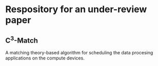 # Respository for an under-review paper

## C<sup>3</sup>-Match

A matching theory-based algorithm for scheduling the data procesing applications on the compute devices.
